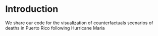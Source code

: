 # Introduction
We share our code for the visualization of counterfactuals scenarios of deaths in Puerto Rico following Hurricane Maria
